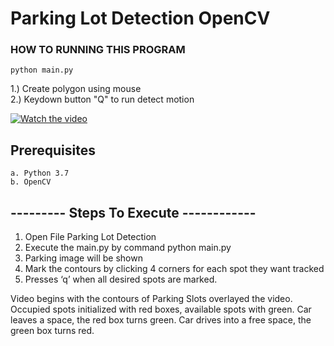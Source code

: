 #  Parking Lot Detection OpenCV
  
### HOW TO RUNNING THIS PROGRAM

```
python main.py
```

1.) Create polygon using mouse<br />
2.) Keydown button "Q" to run detect motion <br />
  
  [![Watch the video](https://img.youtube.com/vi/Jf88JUq6ZSQ/maxresdefault.jpg)](https://youtu.be/Jf88JUq6ZSQ)

  
## Prerequisites
    a. Python 3.7   
    b. OpenCV

## --------- Steps To Execute ------------

1. Open File Parking Lot Detection
2. Execute the main.py by command python main.py
3. Parking image will be shown
4. Mark the contours by clicking 4 corners for each spot they want tracked
5. Presses ‘q’ when all desired spots are marked.


  Video begins with the contours of Parking Slots overlayed the video.
  Occupied spots initialized with red boxes, available spots with green.
  Car leaves a space, the red box turns green.
  Car drives into a free space, the green box turns red.
